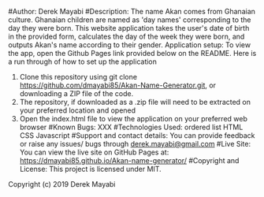 #Author:
Derek Mayabi
#Description:
The name Akan comes from Ghanaian culture. Ghanaian children are named as 'day names' corresponding to the day they were born. This website application takes the user's date of birth in the provided form, calculates the day of the week they were born, and outputs Akan's name according to their gender. 
Application setup:
To view the app, open the Github Pages link provided below on the README. Here is a run through of how to set up the application
1.	Clone this repository using git clone https://github.com/dmayabi85/Akan-Name-Generator.git, or downloading a ZIP file of the code.
2.	The repository, if downloaded as a .zip file will need to be extracted on your preferred location and opened
3.	Open the index.html file to view the application on your preferred web browser
#Known Bugs:
XXX
#Technologies Used:
ordered list
HTML
CSS
Javascript
#Support and contact details:
You can provide feedback or raise any issues/ bugs through derek.mayabi@gmail.com
#Live Site:
You can view the live site on GitHub Pages at: https://dmayabi85.github.io/Akan-name-generator/
#Copyright and License:
This project is licensed under MIT.

Copyright (c) 2019 Derek Mayabi
